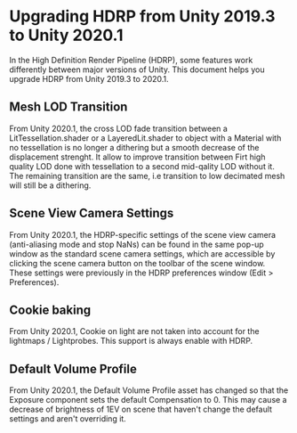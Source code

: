 # Upgrading HDRP from Unity 2019.3 to Unity 2020.1

In the High Definition Render Pipeline (HDRP), some features work differently between major versions of Unity. This document helps you upgrade HDRP from Unity 2019.3 to 2020.1.

## Mesh LOD Transition

From Unity 2020.1, the cross LOD fade transition between a LitTessellation.shader or a LayeredLit.shader to object with a Material with no tessellation is no longer a dithering but a smooth decrease of the displacement strenght. It allow to improve transition between Firt high quality LOD done with tessellation to a second mid-qality LOD without it. The remaining transition are the same, i.e transition to low decimated mesh will still be a dithering.

## Scene View Camera Settings

From Unity 2020.1, the HDRP-specific settings of the scene view camera (anti-aliasing mode and stop NaNs) can be found in the same pop-up window as the standard scene camera settings, which are accessible by clicking the scene camera button on the toolbar of the scene window. These settings were previously in the HDRP preferences window (Edit > Preferences).

## Cookie baking

From Unity 2020.1, Cookie on light are not taken into account for the lightmaps / Lightprobes. This support is always enable with HDRP.

## Default Volume Profile

From Unity 2020.1, the Default Volume Profile asset has changed so that the Exposure component sets the default Compensation to 0. This may cause a decrease of brightness of 1EV on scene that haven't change the default settings and aren't overriding it.

